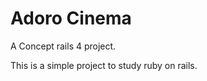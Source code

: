Adoro Cinema
==========
A Concept rails 4 project.

This is a simple project to study ruby on rails.
